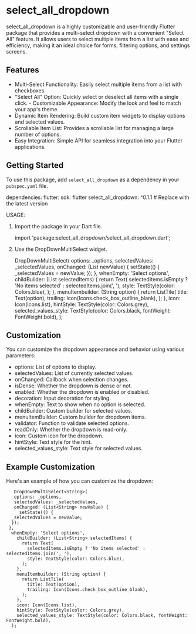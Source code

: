 # select_all_dropdown

select_all_dropdown is a highly customizable and user-friendly Flutter package that provides a multi-select dropdown with a convenient "Select All" feature. It allows users to select multiple items from a list with ease and efficiency, making it an ideal choice for forms, filtering options, and settings screens.


## Features

- Multi-Select Functionality: Easily select multiple items from a list with checkboxes.
- "Select All" Option: Quickly select or deselect all items with a single click.
- Customizable Appearance: Modify the look and feel to match your app's theme.
- Dynamic Item Rendering: Build custom item widgets to display options and selected values.
- Scrollable Item List: Provides a scrollable list for managing a large number of options.
- Easy Integration: Simple API for seamless integration into your Flutter applications.

## Getting Started

To use this package, add `select_all_dropdown` as a dependency in your `pubspec.yaml` file.

dependencies:
  flutter:
    sdk: flutter
  select_all_dropdown: ^0.1.1 # Replace with the latest version

USAGE:

1. Import the package in your Dart file.

    import 'package:select_all_dropdown/select_all_dropdown.dart';

2. Use the DropDownMultiSelect widget.

    DropDownMultiSelect<String>(
   options: _options,
   selectedValues: _selectedValues,
   onChanged: (List<String> newValue) {
     setState(() {
       _selectedValues = newValue;
     });
   },
    whenEmpty: 'Select options',
    childBuilder: (List<String> selectedItems) {
    return Text(
      selectedItems.isEmpty ? 'No items selected' : selectedItems.join(', '),
      style: TextStyle(color: Colors.blue),
    );
   },
    menuItembuilder: (String option) {
    return ListTile(
      title: Text(option),
      trailing: Icon(Icons.check_box_outline_blank),
    );
   },
   icon: Icon(Icons.list),
     hintStyle: TextStyle(color: Colors.grey),
     selected_values_style: TextStyle(color: Colors.black, fontWeight: FontWeight.bold),
    );

   
## Customization

You can customize the dropdown appearance and behavior using various parameters:

- options: List of options to display.
- selectedValues: List of currently selected values.
- onChanged: Callback when selection changes.
- isDense: Whether the dropdown is dense or not.
- enabled: Whether the dropdown is enabled or disabled.
- decoration: Input decoration for styling.
- whenEmpty: Text to show when no option is selected.
- childBuilder: Custom builder for selected values.
- menuItemBuilder: Custom builder for dropdown items.
- validator: Function to validate selected options.
- readOnly: Whether the dropdown is read-only.
- icon: Custom icon for the dropdown.
- hintStyle: Text style for the hint.
- selected_values_style: Text style for selected values.

##  Example Customization
Here's an example of how you can customize the dropdown:

       DropDownMultiSelect<String>(
       options: _options,
       selectedValues: _selectedValues,
       onChanged: (List<String> newValue) {
         setState(() {
      _selectedValues = newValue;
      });
     },
      whenEmpty: 'Select options',
        childBuilder: (List<String> selectedItems) {
          return Text(
            selectedItems.isEmpty ? 'No items selected' : selectedItems.join(', '),
            style: TextStyle(color: Colors.blue),
          );
        },
        menuItembuilder: (String option) {
          return ListTile(
            title: Text(option),
            trailing: Icon(Icons.check_box_outline_blank),
          );
        },
        icon: Icon(Icons.list),
        hintStyle: TextStyle(color: Colors.grey),
        selected_values_style: TextStyle(color: Colors.black, fontWeight: FontWeight.bold),
      );

